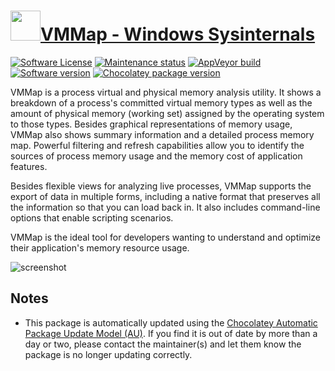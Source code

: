 # [<img src="https://cdn.jsdelivr.net/gh/dgalbraith/chocolatey-packages@4a952cb67d3ba380d5d8dc2c26f1c41270affedf/icons/vmmap.png" width="48" height="48" />VMMap - Windows Sysinternals](https://chocolatey.org/packages/vmmap)

[![Software License](https://img.shields.io/badge/License-Proprietary-grey.svg)](https://docs.microsoft.com/sysinternals/license-terms)
[![Maintenance status](https://img.shields.io/badge/maintained%3F-yes-green.svg)](https://gitHub.com/dgalbraith/chocolatey-packages/graphs/commit-activity)
[![AppVeyor build](https://img.shields.io/appveyor/ci/dgalbraith/chocolatey-packages)](https://ci.appveyor.com/project/dgalbraith/chocolatey-packages)
[![Software version](https://img.shields.io/badge/Source-v3.31-blue)](https://docs.microsoft.com/sysinternals/downloads/vmmap)
[![Chocolatey package version](https://img.shields.io/chocolatey/v/vmmap?label=Chocolatey)](https://chocolatey.org/packages/vmmap)

VMMap is a process virtual and physical memory analysis utility. It shows a breakdown of a process's committed virtual
memory types as well as the amount of physical memory (working set) assigned by the operating system to those types.
Besides graphical representations of memory usage, VMMap also shows summary information and a detailed process memory
map. Powerful filtering and refresh capabilities allow you to identify the sources of process memory usage and the
memory cost of application features.

Besides flexible views for analyzing live processes, VMMap supports the export of data in multiple forms, including a
native format that preserves all the information so that you can load back in. It also includes command-line options
that enable scripting scenarios.

VMMap is the ideal tool for developers wanting to understand and optimize their application's memory resource usage.

![screenshot](https://cdn.jsdelivr.net/gh/dgalbraith/chocolatey-packages@ab7733d9bd5714cac138fe9e5eec447633fb3d75/automatic/vmmap/screenshot.png)

## Notes

* This package is automatically updated using the [Chocolatey Automatic Package Update Model (AU)](https://github.com/majkinetor/au/blob/master/README.md).
  If you find it is out of date by more than a day or two, please contact the maintainer(s) and let them know the package is no longer updating correctly.
